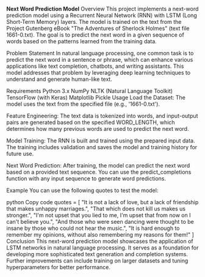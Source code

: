 **Next Word Prediction Model**
Overview
This project implements a next-word prediction model using a Recurrent Neural Network (RNN) with LSTM (Long Short-Term Memory) layers. The model is trained on the text from the Project Gutenberg eBook "The Adventures of Sherlock Holmes" (text file 1661-0.txt). The goal is to predict the next word in a given sequence of words based on the patterns learned from the training data.

Problem Statement
In natural language processing, one common task is to predict the next word in a sentence or phrase, which can enhance various applications like text completion, chatbots, and writing assistants. This model addresses that problem by leveraging deep learning techniques to understand and generate human-like text.

Requirements
Python 3.x
NumPy
NLTK (Natural Language Toolkit)
TensorFlow (with Keras)
Matplotlib
Pickle
Usage
Load the Dataset: The model uses the text from the specified file (e.g., '1661-0.txt'). 

Feature Engineering: The text data is tokenized into words, and input-output pairs are generated based on the specified WORD_LENGTH, which determines how many previous words are used to predict the next word.

Model Training: The RNN is built and trained using the prepared input data. The training includes validation and saves the model and training history for future use.

Next Word Prediction: After training, the model can predict the next word based on a provided text sequence. You can use the predict_completions function with any input sequence to generate word predictions.

Example
You can use the following quotes to test the model:

python
Copy code
quotes = [
    "It is not a lack of love, but a lack of friendship that makes unhappy marriages.",
    "That which does not kill us makes us stronger.",
    "I'm not upset that you lied to me, I'm upset that from now on I can't believe you.",
    "And those who were seen dancing were thought to be insane by those who could not hear the music.",
    "It is hard enough to remember my opinions, without also remembering my reasons for them!"
]
Conclusion
This next-word prediction model showcases the application of LSTM networks in natural language processing. It serves as a foundation for developing more sophisticated text generation and completion systems. Further improvements can include training on larger datasets and tuning hyperparameters for better performance.
